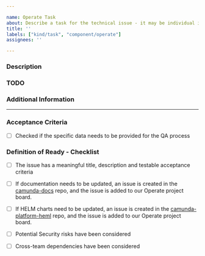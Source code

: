 ```yaml
---

name: Operate Task
about: Describe a task for the technical issue - it may be individual issue or be connected to epic.
title: ''
labels: ["kind/task", "component/operate"]
assignees: ''

---
```


<!-- This type is for the technical issues - it may be individual issue or be connected to epic.-->

### Description

<!-- Please, describe the task to be worked at -->

### TODO

<!-- [Optional] add the TODOs in here -->

### Additional Information

<!-- [Optional] add the TODOs in here
e.g. where the task is coming from (Stackdriver errors, Slack question etc.)
Dependency, affected components, priority -->

---------------------------------------------------------------------------------------------

<!-- As the creator of the issue, you don't have to fill anything below this line, but the assignee will take care of this as part of Backlog grooming. -->

### Acceptance Criteria

<!-- [Mandatory field] The assignee will fill the Acceptance Criteria. -->
- [ ] Checked if the specific data needs to be provided for the QA process

### Definition of Ready - Checklist

<!-- the assignee will check the DOR. -->
- [ ] The issue has a meaningful title, description and testable acceptance criteria
- [ ] If documentation needs to be updated, an issue is created in the [camunda-docs](https://github.com/camunda/camunda-docs) repo, and the issue is added to our Operate project board.
- [ ] If HELM charts need to be updated, an issue is created in the [camunda-platform-heml](https://github.com/camunda/camunda-platform-helm) repo, and the issue is added to our Operate project board.
- [ ] Potential Security risks have been considered
- [ ] Cross-team dependencies have been considered

